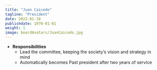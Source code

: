 ```yaml
---
title: "Juan Caicedo"
tagline: "President"
date: 2022-01-18
publishdate: 1970-01-01
weight: 1
image: boardAvatars/JuanCaicedo.jpg
---
```


- **Responsibilities**
  - Lead the committee, keeping the society’s vision and strategy in mind
  - Automatically becomes Past president after two years of service

